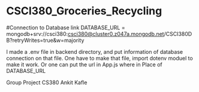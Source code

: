 # CSCI380_Groceries_Recycling
#Connection to Database link 
DATABASE_URL = mongodb+srv://csci380:csci380@cluster0.z047a.mongodb.net/CSCI380DB?retryWrites=true&w=majority

I made a .env file in backend directory, and put information of database connection on that file. One have to make that file, import dotenv moduel to make it work. Or one can put the url in App.js where in Place of DATABASE_URL

Group Project CS380
Ankit Kafle